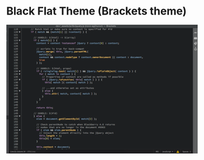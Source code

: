 # Black Flat Theme (Brackets theme)

![Theme print](https://raw.githubusercontent.com/MatheusSThomaz/Brackets-BlackFlat-theme/master/screen.png)
